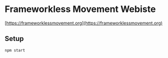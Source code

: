 # Frameworkless Movement Webiste

[https://frameworklessmovement.org](https://frameworklessmovement.org)

## Setup

    npm start

